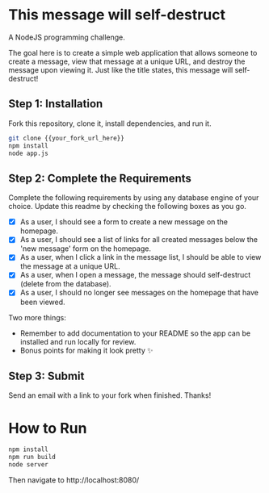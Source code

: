 # This message will self-destruct

A NodeJS programming challenge.

The goal here is to create a simple web application that allows someone to create a message, view that message at a unique URL, and destroy the message upon viewing it. Just like the title states, this message will self-destruct!

## Step 1: Installation

Fork this repository, clone it, install dependencies, and run it.

``` bash
git clone {{your_fork_url_here}}
npm install
node app.js
```

## Step 2: Complete the Requirements

Complete the following requirements by using any database engine of your choice. Update this readme by checking the following boxes as you go.

- [X] As a user, I should see a form to create a new message on the homepage.
- [X] As a user, I should see a list of links for all created messages below the 'new message' form on the homepage.
- [X] As a user, when I click a link in the message list, I should be able to view the message at a unique URL.
- [X] As a user, when I open a message, the message should self-destruct (delete from the database).
- [X] As a user, I should no longer see messages on the homepage that have been viewed.

Two more things:
* Remember to add documentation to your README so the app can be installed and run locally for review.
* Bonus points for making it look pretty :sparkles:

## Step 3: Submit

Send an email with a link to your fork when finished. Thanks!


# How to Run
``` bash
npm install
npm run build
node server
```
Then navigate to http://localhost:8080/
